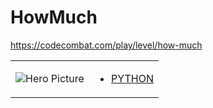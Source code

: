 # HowMuch 

https://codecombat.com/play/level/how-much
<table>
<tr>
<td>

![Hero Picture](hero.png?raw=true "Hero Picture")

</td>
<td>
<ul>
<li>

[PYTHON](HowMuch.py)

</li>
</td>
</tr>
<table>